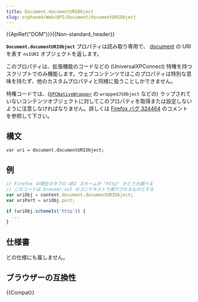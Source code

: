 ```yaml
---
title: Document.documentURIObject
slug: orphaned/Web/API/Document/documentURIObject
---
```


{{ApiRef("DOM")}}{{Non-standard_header}}

**`Document.documentURIObject`** プロパティは読み取り専用で、 [document](/ja/docs/Web/API/document) の URI を表す `nsIURI` オブジェクトを返します。

このプロパティは、拡張機能のコードなどの (UniversalXPConnect) 特権を持つスクリプトでのみ機能します。ウェブコンテンツではこのプロパティは特別な意味を持たず、他のカスタムプロパティと同様に扱うことしかできません。

特権コードでは、([`XPCNativeWrapper`](/ja/XPCNativeWrapper) の `wrappedJSObject` などの) ラップされていないコンテンツオブジェクトに対してこのプロパティを取得または設定しないように注意しなければなりません。詳しくは [Firefox バグ 324464](https://bugzil.la/324464) のコメントを参照して下さい。

## 構文

```
var uri = document.documentURIObject;
```

## 例

```js
// Firefox の現在のタブの URI スキームが "http" かどうか調べる
// このコードは browser.xul のコンテキストで実行されるものとする
var uriObj = content.document.documentURIObject;
var uriPort = uriObj.port;

if (uriObj.schemeIs('http')) {
  ...
}
```

## 仕様書

どの仕様にも属しません。

## ブラウザーの互換性

{{Compat}}
